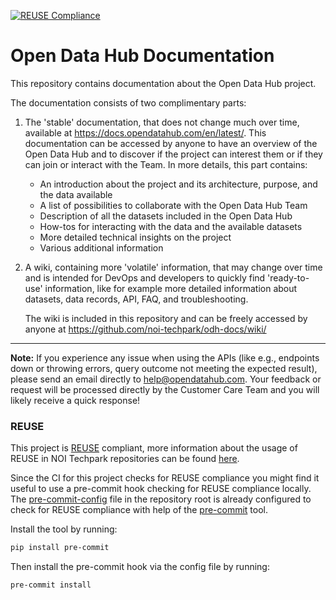 <!--
SPDX-FileCopyrightText: NOI Techpark <digital@noi.bz.it>

SPDX-License-Identifier: CC0-1.0
-->
[![REUSE Compliance](https://github.com/noi-techpark/opendatahub-docs/actions/workflows/reuse.yml/badge.svg)](https://github.com/noi-techpark/opendatahub-docs/wiki/REUSE#badges)

Open Data Hub Documentation
=============================

This repository contains documentation about the Open Data Hub
project.

The documentation consists of two complimentary parts:

1. The 'stable' documentation, that does not change much over time,
   available at https://docs.opendatahub.com/en/latest/.  This
   documentation can be accessed by anyone to have an overview of the
   Open Data Hub and to discover if the project can interest them or
   if they can join or interact with the Team. In more details, this
   part contains:

   * An introduction about the project and its architecture, purpose,
     and the data available
   * A list of possibilities to collaborate with the Open Data Hub
     Team
   * Description of all the datasets included in the Open Data Hub
   * How-tos for interacting with the data and the available datasets  
   * More detailed technical insights on the project
   * Various additional information
  
2. A wiki, containing more 'volatile' information, that may change
   over time and is intended for DevOps and developers to quickly find
   'ready-to-use' information, like for example more detailed
   information about datasets, data records, API, FAQ, and
   troubleshooting.

   The wiki is included in this repository and can be freely accessed
   by anyone at https://github.com/noi-techpark/odh-docs/wiki/

*****

**Note:** If you experience any issue when using the APIs (like e.g.,
endpoints down or throwing errors, query outcome not meeting the
expected result), please send an email directly to
help@opendatahub.com. Your feedback or request will be processed
directly by the Customer Care Team and you will likely receive a quick
response!

### REUSE

This project is [REUSE](https://reuse.software) compliant, more information about the usage of REUSE in NOI Techpark repositories can be found [here](https://github.com/noi-techpark/odh-docs/wiki/Guidelines-for-developers-and-licenses#guidelines-for-contributors-and-new-developers).

Since the CI for this project checks for REUSE compliance you might find it useful to use a pre-commit hook checking for REUSE compliance locally. The [pre-commit-config](.pre-commit-config.yaml) file in the repository root is already configured to check for REUSE compliance with help of the [pre-commit](https://pre-commit.com) tool.

Install the tool by running:
```bash
pip install pre-commit
```
Then install the pre-commit hook via the config file by running:
```bash
pre-commit install
```
